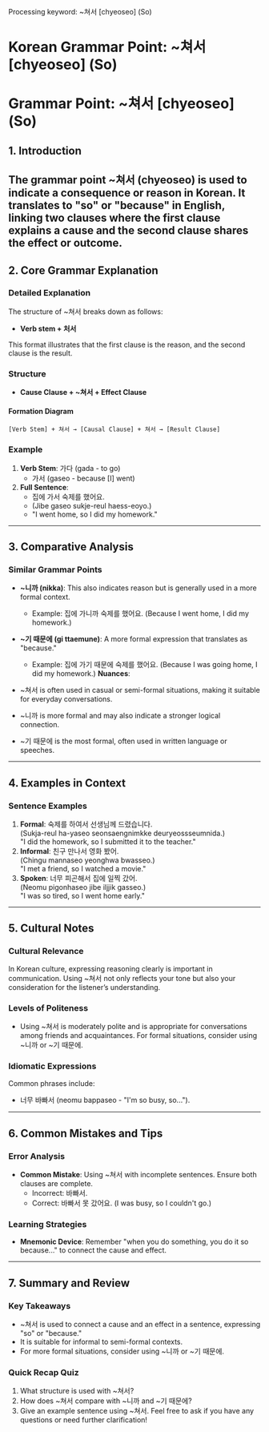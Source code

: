 Processing keyword: ~쳐서 [chyeoseo] (So)
# Korean Grammar Point: ~쳐서 [chyeoseo] (So)
# Grammar Point: ~쳐서 [chyeoseo] (So)
## 1. Introduction
The grammar point ~쳐서 (chyeoseo) is used to indicate a consequence or reason in Korean. It translates to "so" or "because" in English, linking two clauses where the first clause explains a cause and the second clause shares the effect or outcome. 
---
## 2. Core Grammar Explanation
### Detailed Explanation
The structure of ~쳐서 breaks down as follows:
- **Verb stem + 처서**
  
This format illustrates that the first clause is the reason, and the second clause is the result.
### Structure
- **Cause Clause + ~쳐서 + Effect Clause**
#### Formation Diagram
```
[Verb Stem] + 쳐서 → [Causal Clause] + 쳐서 → [Result Clause]
```
### Example
1. **Verb Stem**: 가다 (gada - to go)
   - 가서 (gaseo - because [I] went)
2. **Full Sentence**: 
   - 집에 가서 숙제를 했어요.  
   - (Jibe gaseo sukje-reul haess-eoyo.)  
   - "I went home, so I did my homework."
---
## 3. Comparative Analysis
### Similar Grammar Points
- **~니까 (nikka)**: This also indicates reason but is generally used in a more formal context.
  - Example: 집에 가니까 숙제를 했어요. (Because I went home, I did my homework.)
  
- **~기 때문에 (gi ttaemune)**: A more formal expression that translates as "because."
  - Example: 집에 가기 때문에 숙제를 했어요. (Because I was going home, I did my homework.)
**Nuances**:
- ~쳐서 is often used in casual or semi-formal situations, making it suitable for everyday conversations.
- ~니까 is more formal and may also indicate a stronger logical connection.
- ~기 때문에 is the most formal, often used in written language or speeches.
---
## 4. Examples in Context
### Sentence Examples
1. **Formal**: 숙제를 하여서 선생님께 드렸습니다.  
   (Sukja-reul ha-yaseo seonsaengnimkke deuryeossseumnida.)  
   "I did the homework, so I submitted it to the teacher."
2. **Informal**: 친구 만나서 영화 봤어.  
   (Chingu mannaseo yeonghwa bwasseo.)  
   "I met a friend, so I watched a movie."
3. **Spoken**: 너무 피곤해서 집에 일찍 갔어.  
   (Neomu pigonhaseo jibe iljjik gasseo.)  
   "I was so tired, so I went home early."
---
## 5. Cultural Notes
### Cultural Relevance
In Korean culture, expressing reasoning clearly is important in communication. Using ~쳐서 not only reflects your tone but also your consideration for the listener’s understanding.
### Levels of Politeness
- Using ~쳐서 is moderately polite and is appropriate for conversations among friends and acquaintances. For formal situations, consider using ~니까 or ~기 때문에.
### Idiomatic Expressions
Common phrases include:
- 너무 바빠서 (neomu bappaseo - "I'm so busy, so...").
---
## 6. Common Mistakes and Tips
### Error Analysis
- **Common Mistake**: Using ~쳐서 with incomplete sentences. Ensure both clauses are complete.
  - Incorrect: 바빠서.
  - Correct: 바빠서 못 갔어요. (I was busy, so I couldn't go.)
### Learning Strategies
- **Mnemonic Device**: Remember "when you do something, you do it so because..." to connect the cause and effect.
---
## 7. Summary and Review
### Key Takeaways
- ~쳐서 is used to connect a cause and an effect in a sentence, expressing "so" or "because."
- It is suitable for informal to semi-formal contexts.
- For more formal situations, consider using ~니까 or ~기 때문에.
### Quick Recap Quiz
1. What structure is used with ~쳐서?
2. How does ~쳐서 compare with ~니까 and ~기 때문에?
3. Give an example sentence using ~쳐서. 
Feel free to ask if you have any questions or need further clarification!

